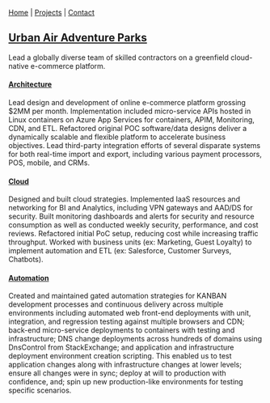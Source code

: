 ﻿[Home](/) | [Projects](/projects) | [Contact](/contact)

## <a href="https://www.urbanairtrampolinepark.com/membership" target="_blank">Urban Air Adventure Parks</a>

Lead a globally diverse team of skilled contractors on a greenfield cloud-native e-commerce platform.

#### [Architecture](/architecture)
Lead design and development of online e-commerce platform grossing $2MM per month. Implementation included micro-service APIs hosted in Linux containers on Azure App Services for containers, APIM, Monitoring, CDN, and ETL. Refactored original POC software/data designs deliver a dynamically scalable and flexible platform to accelerate business objectives.  Lead third-party integration efforts of several disparate systems for both real-time import and export, including various payment processors, POS, mobile, and CRMs.

#### [Cloud](/cloud)
Designed and built cloud strategies. Implemented IaaS resources and networking for BI and Analytics, including VPN gateways and AAD/DS for security. Built monitoring dashboards and alerts for security and resource consumption as well as conducted weekly security, performance, and cost reviews.  Refactored initial PoC setup, reducing cost while increasing traffic throughput.  Worked with business units (ex: Marketing, Guest Loyalty) to implement automation and ETL (ex: Salesforce, Customer Surveys, Chatbots).

#### [Automation](/automation)
Created and maintained gated automation strategies for KANBAN development processes and continuous delivery across multiple environments including automated web front-end deployments with unit, integration, and regression testing against multiple browsers and CDN;  back-end micro-service deployments to containers with testing and infrastructure; DNS change deployments across hundreds of domains using  DnsControl from StackExchange; and application and infrastructure deployment environment creation scripting. This enabled us to test application changes along with infrastructure changes at lower levels; ensure all changes were in sync; deploy at will to production with confidence, and; spin up new production-like environments for testing specific scenarios.